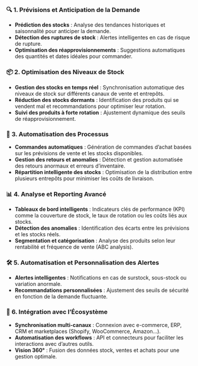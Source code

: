 ### 🔍 **1. Prévisions et Anticipation de la Demande**
- **Prédiction des stocks** : Analyse des tendances historiques et saisonnalité pour anticiper la demande.
- **Détection des ruptures de stock** : Alertes intelligentes en cas de risque de rupture.
- **Optimisation des réapprovisionnements** : Suggestions automatiques des quantités et dates idéales pour commander.

### 📦 **2. Optimisation des Niveaux de Stock**
- **Gestion des stocks en temps réel** : Synchronisation automatique des niveaux de stock sur différents canaux de vente et entrepôts.
- **Réduction des stocks dormants** : Identification des produits qui se vendent mal et recommandations pour optimiser leur rotation.
- **Suivi des produits à forte rotation** : Ajustement dynamique des seuils de réapprovisionnement.

### 🤖 **3. Automatisation des Processus**
- **Commandes automatiques** : Génération de commandes d’achat basées sur les prévisions de vente et les stocks disponibles.
- **Gestion des retours et anomalies** : Détection et gestion automatisée des retours anormaux et erreurs d’inventaire.
- **Répartition intelligente des stocks** : Optimisation de la distribution entre plusieurs entrepôts pour minimiser les coûts de livraison.




### 📊 **4. Analyse et Reporting Avancé**
- **Tableaux de bord intelligents** : Indicateurs clés de performance (KPI) comme la couverture de stock, le taux de rotation ou les coûts liés aux stocks.
- **Détection des anomalies** : Identification des écarts entre les prévisions et les stocks réels.
- **Segmentation et catégorisation** : Analyse des produits selon leur rentabilité et fréquence de vente (ABC analysis).

### 🛠 **5. Automatisation et Personnalisation des Alertes**
- **Alertes intelligentes** : Notifications en cas de surstock, sous-stock ou variation anormale.
- **Recommandations personnalisées** : Ajustement des seuils de sécurité en fonction de la demande fluctuante.

### 🔗 **6. Intégration avec l’Écosystème**
- **Synchronisation multi-canaux** : Connexion avec e-commerce, ERP, CRM et marketplaces (Shopify, WooCommerce, Amazon…).
- **Automatisation des workflows** : API et connecteurs pour faciliter les interactions avec d’autres outils.
- **Vision 360°** : Fusion des données stock, ventes et achats pour une gestion optimale.
